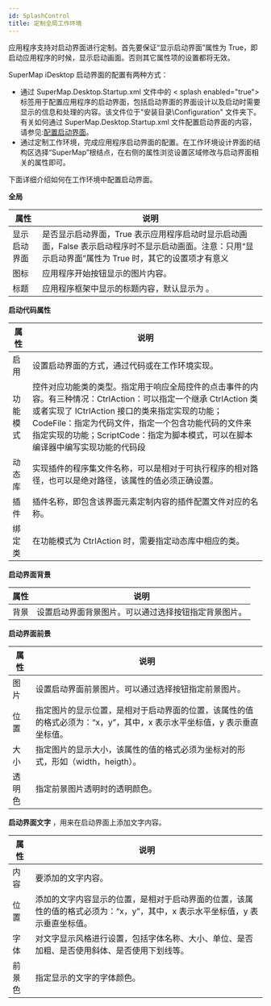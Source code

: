 ```yaml
---
id: SplashControl
title: 定制全局工作环境
---
```

应用程序支持对启动界面进行定制。首先要保证“显示启动界面”属性为 True，即启动应用程序的时候，显示启动画面。否则其它属性项的设置都将无效。

SuperMap iDesktop 启动界面的配置有两种方式：

  * 通过 SuperMap.Desktop.Startup.xml 文件中的 < splash enabled="true"></splash> 标签用于配置应用程序的启动界面，包括启动界面的界面设计以及启动时需要显示的信息和处理的内容。该文件位于"安装目录\\Configuration" 文件夹下。有关如何通过 SuperMap.Desktop.Startup.xml 文件配置启动界面的内容，请参见:[配置启动界面](../../HTMLconfig/StartupUIConfiguration.htm)。
  * 通过定制工作环境，完成应用程序启动界面的配置。在工作环境设计界面的结构区选择“SuperMap”根结点，在右侧的属性浏览设置区域修改与启动界面相关的属性即可。

下面详细介绍如何在工作环境中配置启动界面。

 **全局**  

属性|说明  
---|---  
显示启动界面 | 是否显示启动界面，True 表示应用程序启动时显示启动画面，False 表示启动程序时不显示启动画面。注意：只用“显示启动界面”属性为 True 时，其它的设置项才有意义 
图标 | 应用程序开始按钮显示的图片内容。  
标题 | 应用程序框架中显示的标题内容，默认显示为 。  
  
 **启动代码属性**   

属性|说明  
---|---  
启用|设置启动界面的方式，通过代码或在工作环境实现。  
功能模式|控件对应功能类的类型。指定用于响应全局控件的点击事件的内容。有三种情况：CtrlAction：可以指定一个继承 CtrlAction 类或者实现了 ICtrlAction 接口的类来指定实现的功能；CodeFile：指定为代码文件，指定一个包含功能代码的文件来指定实现的功能；ScriptCode：指定为脚本模式，可以在脚本编译器中编写实现功能的代码段  
动态库|实现插件的程序集文件名称，可以是相对于可执行程序的相对路径，也可以是绝对路径，该属性的值必须正确设置。  
插件|插件名称，即包含该界面元素定制内容的插件配置文件对应的名称。  
绑定类|在功能模式为 CtrlAction 时，需要指定动态库中相应的类。   

 **启动界面背景**   
 
属性|说明    
---|---  
背景|设置启动界面背景图片。可以通过选择按钮指定背景图片。   

**启动界面前景**  

属性|说明  
---|---  
图片|设置启动界面前景图片。可以通过选择按钮指定前景图片。  
位置|指定图片的显示位置，是相对于启动界面的位置，该属性的值的格式必须为：“x，y”，其中，x 表示水平坐标值，y 表示垂直坐标值。  
大小|指定图片的显示大小，该属性的值的格式必须为坐标对的形式，形如（width，heigth）。  
透明色|指定前景图片透明时的透明颜色。  

 **启动界面文字** ，用来在启动界面上添加文字内容。   

属性|说明  
---|---    
内容|要添加的文字内容。  
位置|添加的文字内容显示的位置，是相对于启动界面的位置，该属性的值的格式必须为：“x，y”，其中，x 表示水平坐标值，y 表示垂直坐标值。  
字体 | 对文字显示风格进行设置，包括字体名称、大小、单位、是否加粗、是否使用斜体、是否使用下划线等。  
前景色|指定显示的文字的字体颜色。  

